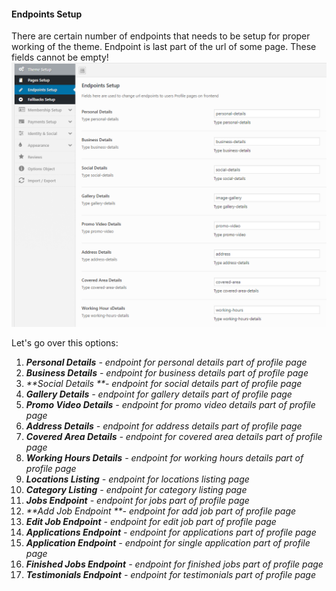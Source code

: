 #### Endpoints Setup

There are certain number of endpoints that needs to be setup for proper working of the theme. Endpoint is last part of the url of some page. These fields cannot be empty!![](/assets/71.png)

Let's go over this options:

1. _**Personal Details** - endpoint for personal details part of profile page_
2. _**Business Details** - endpoint for business details part of profile page_
3. _**Social Details **- endpoint for social details part of profile page_
4. _**Gallery Details** - endpoint for gallery details part of profile page_
5. _**Promo Video Details** - endpoint for promo video details part of profile page_
6. _**Address Details** - endpoint for address details part of profile page_
7. _**Covered Area Details** - endpoint for covered area details part of profile page_
8. _**Working Hours Details** - endpoint for working hours details part of profile page_
9. _**Locations Listing** - endpoint for locations listing page_
10. _**Category Listing** - endpoint for category listing page_
11. _**Jobs Endpoint** - endpoint for jobs part of profile page_
12. _**Add Job Endpoint **- endpoint for add job part of profile page_
13. _**Edit Job Endpoint** - endpoint for edit job part of profile page_
14. _**Applications Endpoint** - endpoint for applications part of profile page_
15. _**Application Endpoint** - endpoint for single application part of profile page_
16. _**Finished Jobs Endpoint** - endpoint for finished jobs part of profile page_
17. _**Testimonials Endpoint** - endpoint for testimonials part of profile page_



